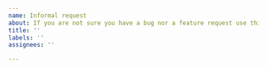 ```yaml
---
name: Informal request
about: If you are not sure you have a bug nor a feature request use this free template
title: ''
labels: ''
assignees: ''

---
```



